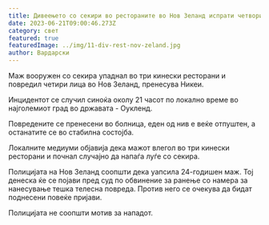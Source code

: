 ```yaml
---
title: Дивеењето со секири во рестораните во Нов Зеланд испрати четворица во болница
date: 2023-06-21T09:00:46.273Z
category: свет
featured: true
featuredImage: ../img/11-div-rest-nov-zeland.jpg
author: Вардарски
---
```

Маж вооружен со секира упаднал во три кинески ресторани и повредил четири лица во Нов Зеланд, пренесува Никеи.

Инцидентот се случил синоќа околу 21 часот по локално време во најголемиот град во државата - Оукленд.

Повредените се пренесени во болница, еден од нив е веќе отпуштен, а останатите се во стабилна состојба.

Локалните медиуми објавија дека мажот влегол во три кинески ресторани и почнал случајно да напаѓа луѓе со секира.

Полицијата на Нов Зеланд соопшти дека уапсила 24-годишен маж. Тој денеска ќе се појави пред суд по обвинение за ранење со намера за нанесување тешка телесна повреда. Против него се очекува да бидат поднесени повеќе пријави.

Полицијата не соопшти мотив за нападот.